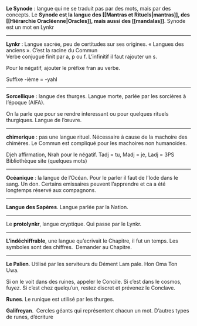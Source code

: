 **Le Synode** : langue qui ne se traduit pas par des mots, mais par des concepts. Le **Synode est la langue des [[Mantras et Rituels|mantras]], des [[Hiérarchie Oracléenne|Oracles]], mais aussi des [[mandalas]]**. Synode est un mot en Lynkr
______________________
**Lynkr** : Langue sacrée, peu de certitudes sur ses origines. « Langues des anciens ». C’est la racine du Commun  
Verbe conjugué finit par a, p ou f. L’infinitif il faut rajouter un s.

Pour le négatif, ajouter le préfixe fran au verbe.

Suffixe -ième = -yahl
___________________________
**Sorcellique** : langue des thurges. Langue morte, parlée par les sorcières à l’époque (AIFA).

On la parle que pour se rendre interessant ou pour quelques rituels thurgiques. Langue de l’œuvre.
_____________
**chimerique** : pas une langue rituel. Nécessaire à cause de la machoire des chimères. Le Commun est compliqué pour les machoires non humanoides.

Djeh affirmation, Nrah pour le négatif. Tadj = tu, Madj = je, Ladj = 3PS  
Bibliothèque site (quelques mots)
______________
**Océanique** : la langue de l’Océan. Pour le parler il faut de l’Iode dans le sang. Un don. Certains emissaires peuvent l’apprendre et ca a été longtemps réservé aux compagnons.
_______________
**Langue des Sapères**. Langue parlée par la Nation.
______________ 
Le **protolynkr**, langue cryptique. Qui passe par le Lynkr.
______________
**L’indéchiffrable**, une langue qu’ecrivait le Chapitre, il fut un temps. Les symboles sont des chiffres.  Demander au Chapitre.  
______________ 
**Le Palien**. Utilisé par les serviteurs du Dément Lam pale. Hon Oma Ton Uwa.

Si on le voit dans des ruines, appeler le Concile. Si c’est dans le cosmos, fuyez. Si c’est chez quelqu’un, restez discret et prévenez le Conclave.

**Runes**. Le runique est utilisé par les thurges.

**Galifreyan**.  Cercles géants qui représentent chacun un mot. D’autres types de runes, d’écriture